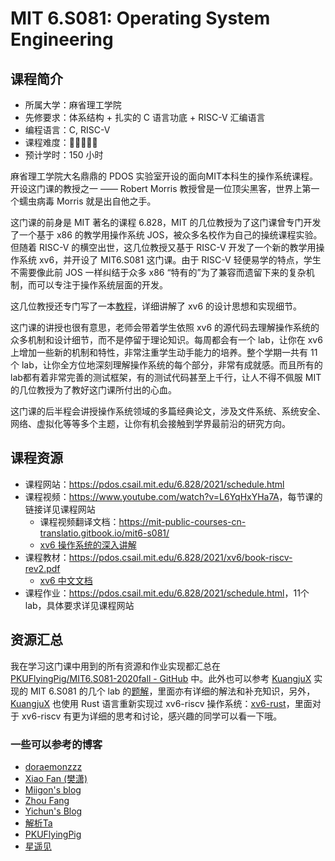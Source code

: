 # MIT 6.S081: Operating System Engineering

## 课程简介

- 所属大学：麻省理工学院
- 先修要求：体系结构 + 扎实的 C 语言功底 + RISC-V 汇编语言
- 编程语言：C, RISC-V
- 课程难度：🌟🌟🌟🌟🌟
- 预计学时：150 小时

麻省理工学院大名鼎鼎的 PDOS 实验室开设的面向MIT本科生的操作系统课程。开设这门课的教授之一 —— Robert Morris 教授曾是一位顶尖黑客，世界上第一个蠕虫病毒 Morris 就是出自他之手。

这门课的前身是 MIT 著名的课程 6.828，MIT 的几位教授为了这门课曾专门开发了一个基于 x86 的教学用操作系统 JOS，被众多名校作为自己的操统课程实验。但随着 RISC-V 的横空出世，这几位教授又基于 RISC-V 开发了一个新的教学用操作系统 xv6，并开设了 MIT6.S081 这门课。由于 RISC-V 轻便易学的特点，学生不需要像此前 JOS 一样纠结于众多 x86 “特有的”为了兼容而遗留下来的复杂机制，而可以专注于操作系统层面的开发。

这几位教授还专门写了一本[教程](https://pdos.csail.mit.edu/6.828/2021/xv6/book-riscv-rev2.pdf)，详细讲解了 xv6 的设计思想和实现细节。

这门课的讲授也很有意思，老师会带着学生依照 xv6 的源代码去理解操作系统的众多机制和设计细节，而不是停留于理论知识。每周都会有一个 lab，让你在 xv6 上增加一些新的机制和特性，非常注重学生动手能力的培养。整个学期一共有 11 个 lab，让你全方位地深刻理解操作系统的每个部分，非常有成就感。而且所有的lab都有着非常完善的测试框架，有的测试代码甚至上千行，让人不得不佩服 MIT 的几位教授为了教好这门课所付出的心血。

这门课的后半程会讲授操作系统领域的多篇经典论文，涉及文件系统、系统安全、网络、虚拟化等等多个主题，让你有机会接触到学界最前沿的研究方向。

## 课程资源

- 课程网站：<https://pdos.csail.mit.edu/6.828/2021/schedule.html>
- 课程视频：<https://www.youtube.com/watch?v=L6YqHxYHa7A>，每节课的链接详见课程网站
  - 课程视频翻译文档：<https://mit-public-courses-cn-translatio.gitbook.io/mit6-s081/>
  - [xv6 操作系统的深入讲解](https://space.bilibili.com/1040264970/)
- 课程教材：<https://pdos.csail.mit.edu/6.828/2021/xv6/book-riscv-rev2.pdf>
  - [xv6 中文文档](https://th0ar.gitbooks.io/xv6-chinese/content/index.html)
- 课程作业：<https://pdos.csail.mit.edu/6.828/2021/schedule.html>，11个lab，具体要求详见课程网站

## 资源汇总

我在学习这门课中用到的所有资源和作业实现都汇总在 [PKUFlyingPig/MIT6.S081-2020fall - GitHub][github_pkuflyingpig] 中。此外也可以参考 [KuangjuX] 实现的 MIT 6.S081 的几个 lab 的[题解][solution_kuangjux]，里面亦有详细的解法和补充知识，另外，[KuangjuX] 也使用 Rust 语言重新实现过 xv6-riscv 操作系统：[xv6-rust]，里面对于 xv6-riscv 有更为详细的思考和讨论，感兴趣的同学可以看一下哦。

[github_pkuflyingpig]: https://github.com/PKUFlyingPig/MIT6.S081-2020fall
[KuangjuX]: https://github.com/KuangjuX
[solution_kuangjux]: https://github.com/KuangjuX/xv6-riscv-solution
[xv6-rust]: https://github.com/Ko-oK-OS/xv6-rust

### 一些可以参考的博客

- [doraemonzzz](http://doraemonzzz.com/tags/6-S081/)
- [Xiao Fan (樊潇)](https://fanxiao.tech/posts/MIT-6S081-notes/)
- [Miigon's blog](https://blog.miigon.net/categories/mit6-s081/)
- [Zhou Fang](https://walkerzf.github.io/categories/6-S081/index.html)
- [Yichun's Blog](https://www.yichuny.page/tags/Operating%20System)
- [解析Ta](https://blog.csdn.net/u013577996/article/details/108679997)
- [PKUFlyingPig](https://github.com/PKUFlyingPig/MIT6.S081-2020fall)
- [星遥见](https://www.cnblogs.com/weijunji/tag/XV6/)
